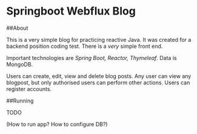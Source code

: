 # Springboot Webflux Blog

##About

This is a very simple blog for practicing reactive Java. It was created for a backend position coding test. There is a *very* simple front end.

Important technologies are *Spring Boot, Reactor, Thymeleaf*. Data is MongoDB.

Users can create, edit, view and delete blog posts. Any user can view any blogpost, but only authorised users can perform other actions. Users can register accounts.

##Running

TODO

(How to run app? How to configure DB?)
